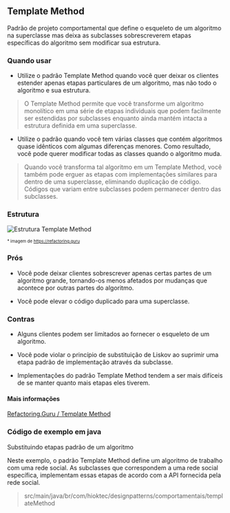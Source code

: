 ## Template Method

Padrão de projeto comportamental que define o esqueleto de um algoritmo na superclasse mas deixa as subclasses sobrescreverem etapas específicas do algoritmo sem modificar sua estrutura.

### Quando usar

- Utilize o padrão Template Method quando você quer deixar os clientes estender apenas etapas particulares de um algoritmo, mas não todo o algoritmo e sua estrutura.

> O Template Method permite que você transforme um algoritmo monolítico em uma série de etapas individuais que podem facilmente ser estendidas por subclasses enquanto ainda mantém intacta a estrutura definida em uma superclasse.

- Utilize o padrão quando você tem várias classes que contém algoritmos quase idênticos com algumas diferenças menores. Como resultado, você pode querer modificar todas as classes quando o algoritmo muda.

> Quando você transforma tal algoritmo em um Template Method, você também pode erguer as etapas com implementações similares para dentro de uma superclasse, eliminando duplicação de código. Códigos que variam entre subclasses podem permanecer dentro das subclasses.

### Estrutura

![Estrutura Template Method](https://refactoring.guru/images/patterns/diagrams/template-method/structure.png)

<sub><sup>* imagem de https://refactoring.guru</sup></sub>

### Prós

- Você pode deixar clientes sobrescrever apenas certas partes de um algoritmo grande, tornando-os menos afetados por mudanças que acontece por outras partes do algoritmo.

- Você pode elevar o código duplicado para uma superclasse.

### Contras

- Alguns clientes podem ser limitados ao fornecer o esqueleto de um algoritmo.

- Você pode violar o princípio de substituição de Liskov ao suprimir uma etapa padrão de implementação através da subclasse.

- Implementações do padrão Template Method tendem a ser mais difíceis de se manter quanto mais etapas eles tiverem.

#### Mais informações

[Refactoring.Guru / Template Method](https://refactoring.guru/pt-br/design-patterns/template-method)

### Código de exemplo em java

Substituindo etapas padrão de um algoritmo

Neste exemplo, o padrão Template Method define um algoritmo de trabalho com uma rede social. As subclasses que correspondem a uma rede social específica, implementam essas etapas de acordo com a API fornecida pela rede social.

> src/main/java/br/com/hioktec/designpatterns/comportamentais/templateMethod
